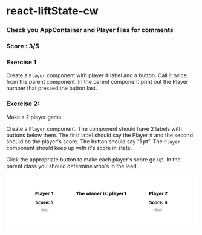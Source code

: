 # react-liftState-cw
### Check you AppContainer and Player files for comments
### Score : 3/5

### Exercise 1
Create a `Player` component with player # label and a button. Call it twice from the parent component. In the parent component print out the Player number that pressed the button last.

### Exercise 2:
Make a 2 player game

Create a `Player` component. The component should have 2 labels with buttons below them. The first label should say the Player # and the second should be the player's score. The button should say “1 pt”. The `Player` component should keep up with it's score in state.

Click the appropriate button to make each player's score go up. In the parent class you should determine who's in the lead.

![Example Page](./2019-04-04_cw.png)

